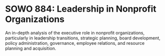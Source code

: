 # SOWO 884: Leadership in Nonprofit Organizations

An in-depth analysis of the executive role in nonprofit organizations, particularly in leadership transitions, strategic planning, board development, policy administration, governance, employee relations, and resource planning and acquisition.